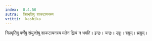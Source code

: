 ```yaml
---
index:  8.4.50
sutra:  त्रिप्रभृतिषु शाकटायनस्य
vritti:  kashika 
---
```


त्रिप्रभृतिषु वर्णेषु संयुक्तेषु शाकटायनस्य मतेन द्वित्वं न भवति। इन्द्रः। चन्द्रः। उष्ट्रः। राष्ट्रम्। भ्राष्ट्रम्।


